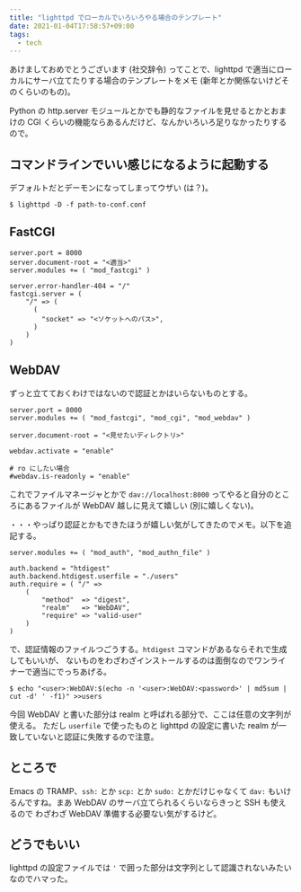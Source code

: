 ```yaml
---
title: "lighttpd でローカルでいろいろやる場合のテンプレート"
date: 2021-01-04T17:58:57+09:00
tags:
  - tech
---
```


あけましておめでとうございます (社交辞令) ってことで、lighttpd
で適当にローカルにサーバ立てたりする場合のテンプレートをメモ (新年とか関係ないけどそのくらいのもの)。

Python の http.server モジュールとかでも静的なファイルを見せるとかとおまけの CGI
くらいの機能ならあるんだけど、なんかいろいろ足りなかったりするので。

## コマンドラインでいい感じになるように起動する

デフォルトだとデーモンになってしまってウザい (は？)。

```shell
$ lighttpd -D -f path-to-conf.conf
```

## FastCGI

```lighttpd
server.port = 8000
server.document-root = "<適当>"
server.modules += ( "mod_fastcgi" )

server.error-handler-404 = "/"
fastcgi.server = (
    "/" => (
      (
        "socket" => "<ソケットへのパス>",
      )
    )
)
```

## WebDAV

ずっと立てておくわけではないので認証とかはいらないものとする。

```lighttpd
server.port = 8000
server.modules += ( "mod_fastcgi", "mod_cgi", "mod_webdav" )

server.document-root = "<見せたいディレクトリ>"

webdav.activate = "enable"

# ro にしたい場合
#webdav.is-readonly = "enable"
```

これでファイルマネージャとかで `dav://localhost:8000` ってやると自分のところにあるファイルが
WebDAV 越しに見えて嬉しい (別に嬉しくない)。

・・・やっぱり認証とかもできたほうが嬉しい気がしてきたのでメモ。以下を追記する。

```lighttpd
server.modules += ( "mod_auth", "mod_authn_file" )

auth.backend = "htdigest"
auth.backend.htdigest.userfile = "./users"
auth.require = ( "/" =>
    (
        "method"  => "digest",
        "realm"   => "WebDAV",
        "require" => "valid-user"
    )
)
```

で、認証情報のファイルつごうする。`htdigest` コマンドがあるならそれで生成してもいいが、
ないものをわざわざインストールするのは面倒なのでワンライナーで適当にでっちあげる。

```shell
$ echo "<user>:WebDAV:$(echo -n '<user>:WebDAV:<password>' | md5sum | cut -d' ' -f1)" >>users
```

今回 WebDAV と書いた部分は realm と呼ばれる部分で、ここは任意の文字列が使える。
ただし `userfile` で使ったものと lighttpd の設定に書いた realm が一致していないと認証に失敗するので注意。

## ところで

Emacs の TRAMP、`ssh:` とか `scp:` とか `sudo:` とかだけじゃなくて `dav:`
もいけるんですね。まあ WebDAV のサーバ立てられるくらいならきっと SSH も使えるので
わざわざ WebDAV 準備する必要ない気がするけど。

## どうでもいい

lighttpd の設定ファイルでは `'` で囲った部分は文字列として認識されないみたいなのでハマった。
